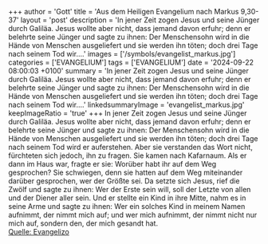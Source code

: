 +++
author = 'Gott'
title = 'Aus dem Heiligen Evangelium nach Markus 9,30-37'
layout = 'post'
description = 'In jener Zeit zogen Jesus und seine Jünger durch Galiläa. Jesus wollte aber nicht, dass jemand davon erfuhr; denn er belehrte seine Jünger und sagte zu ihnen: Der Menschensohn wird in die Hände von Menschen ausgeliefert und sie werden ihn töten; doch drei Tage nach seinem Tod wir....'
images = ['/symbols/evangelist_markus.jpg']
categories = ['EVANGELIUM']
tags = ['EVANGELIUM']
date = '2024-09-22 08:00:03 +0100'
summary = 'In jener Zeit zogen Jesus und seine Jünger durch Galiläa. Jesus wollte aber nicht, dass jemand davon erfuhr; denn er belehrte seine Jünger und sagte zu ihnen: Der Menschensohn wird in die Hände von Menschen ausgeliefert und sie werden ihn töten; doch drei Tage nach seinem Tod wir....'
linkedsummaryImage = 'evangelist_markus.jpg'
keepImageRatio = 'true'
+++
In jener Zeit zogen Jesus und seine Jünger durch Galiläa. Jesus wollte aber nicht, dass jemand davon erfuhr;
denn er belehrte seine Jünger und sagte zu ihnen: Der Menschensohn wird in die Hände von Menschen ausgeliefert und sie werden ihn töten; doch drei Tage nach seinem Tod wird er auferstehen.<!--more-->
Aber sie verstanden das Wort nicht, fürchteten sich jedoch, ihn zu fragen.
Sie kamen nach Kafarnaum. Als er dann im Haus war, fragte er sie: Worüber habt ihr auf dem Weg gesprochen?
Sie schwiegen, denn sie hatten auf dem Weg miteinander darüber gesprochen, wer der Größte sei.
Da setzte sich Jesus, rief die Zwölf und sagte zu ihnen: Wer der Erste sein will, soll der Letzte von allen und der Diener aller sein.
Und er stellte ein Kind in ihre Mitte, nahm es in seine Arme und sagte zu ihnen:
Wer ein solches Kind in meinem Namen aufnimmt, der nimmt mich auf; und wer mich aufnimmt, der nimmt nicht nur mich auf, sondern den, der mich gesandt hat.<br> [Quelle: Evangelizo](https://evangeliumtagfuertag.org/DE/gospel)